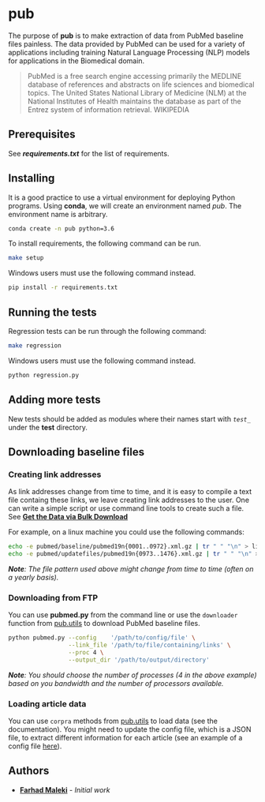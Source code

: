 # pub

The purpose of **pub** is to make extraction of data from PubMed baseline files painless. The data provided by PubMed can be used for a variety of applications including training Natural Language Processing (NLP) models for applications in the Biomedical domain.

> PubMed is a free search engine accessing primarily the MEDLINE database of references and abstracts on life sciences and biomedical topics. The United States National Library of Medicine (NLM) at the National Institutes of Health maintains the database as part of the Entrez system of information retrieval.
> WIKIPEDIA


## Prerequisites

See _**requirements.txt**_ for the list of requirements.

## Installing
It is a good practice to use a virtual environment for deploying Python programs. Using **conda**, we will create an environment named *pub*. The environment name is arbitrary.

```bash
conda create -n pub python=3.6
```
To install requirements, the following command can be run.

```bash
make setup
```
Windows users must use the following command instead.

```bash
pip install -r requirements.txt
```

## Running the tests

Regression tests can be run through the following command:

```bash
make regression
```
Windows users must use the following command instead.

```bash
python regression.py
```
## Adding more tests

New tests should be added as modules where their names start with *`test_`* under the **test** directory.

## Downloading baseline files
### Creating link addresses
As link addresses change from time to time, and it is easy to compile a text file containg these links, we leave creating link addresses to the user. One can write a simple script or use command line tools to create such a file. See [**Get the Data via Bulk Download**](https://www.nlm.nih.gov/databases/download/pubmed_medline.html)

For example, on a linux machine you could use the following commands:
```bash
echo -e pubmed/baseline/pubmed19n{0001..0972}.xml.gz | tr " " "\n" > links.txt
echo -e pubmed/updatefiles/pubmed19n{0973..1476}.xml.gz | tr " " "\n" >> links.txt
```

_**Note**: The file pattern used above might change from time to time (often on a yearly basis)._

### Downloading from FTP
You can use **pubmed.py** from the command line or use the `downloader` function from [pub.utils](https://github.com/FarhadMaleki/pubmed/blob/master/pub/utils.py) to download PubMed baseline files.
```bash
python pubmed.py --config    '/path/to/config/file' \
                 --link_file '/path/to/file/containing/links' \
                 --proc 4 \
                 --output_dir '/path/to/output/directory'
```
_**Note**: You should choose the number of processes (4 in the above example) based on you bandwidth and the number of processors available._

### Loading article data
You can use `corpra` methods from [pub.utils](https://github.com/FarhadMaleki/pubmed/blob/master/pub/utils.py) to load data (see the documentation).
You might need to update the config file, which is a JSON file, to extract different information for each article (see an example of a config file [here](https://github.com/FarhadMaleki/pubmed/blob/master/test/data/config.json)).

## Authors

* [**Farhad Maleki**](https://github.com/FarhadMaleki) - *Initial work* 

